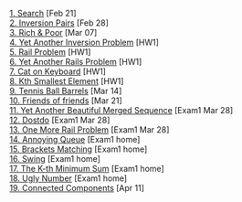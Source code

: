 [1. Search](https://www.hackerrank.com/contests/110-spring-ids-lab-feb-21/challenges/ids-search) [Feb 21]  
[2. Inversion Pairs](https://www.hackerrank.com/contests/110-spring-ids-lab-feb-28/challenges/110-spring-ids-lab-inversion-pairs) [Feb 28]  
[3. Rich & Poor](https://www.hackerrank.com/contests/110-spring-ids-lab-mar-07/challenges/110-spring-ids-lab-rich-poor) [Mar 07]  
[4. Yet Another Inversion Problem](https://www.hackerrank.com/contests/110-spring-ids-homework-1/challenges/yet-another-inversion-problem) [HW1]  
[5. Rail Problem](https://www.hackerrank.com/contests/110-spring-ids-homework-1/challenges/rail-problem) [HW1]  
[6. Yet Another Rails Problem](https://www.hackerrank.com/contests/110-spring-ids-homework-1/challenges/yet-another-rails-problem) [HW1]  
[7. Cat on Keyboard](https://www.hackerrank.com/contests/110-spring-ids-homework-1/challenges/cat-on-keyboard) [HW1]  
[8. Kth Smallest Element](https://www.hackerrank.com/contests/110-spring-ids-homework-1/challenges/110-spring-ids-hw1-kth-smallest-element) [HW1]  
[9. Tennis Ball Barrels](https://www.hackerrank.com/contests/110-spring-ids-lab-mar-14/challenges/110-spring-ids-lab-tennis-ball-barrels) [Mar 14]  
[10. Friends of friends](https://www.hackerrank.com/contests/110-spring-ids-lab-mar-21/challenges/110-spring-ids-lab-friend-of-friend) [Mar 21]  
[11. Yet Another Beautiful Merged Sequence](https://www.hackerrank.com/contests/110-spring-ids-exam-1-in-class/challenges/yet-another-beautiful-merged-sequence) [Exam1 Mar 28]  
[12. Dostdo](https://www.hackerrank.com/contests/110-spring-ids-exam-1-in-class/challenges/110-spring-ids-exam-dostdo) [Exam1 Mar 28]  
[13. One More Rail Problem](https://www.hackerrank.com/contests/110-spring-ids-exam-1-in-class/challenges/110-spring-ids-exam-one-more-rail-problem) [Exam1 Mar 28]  
[14. Annoying Queue](https://www.hackerrank.com/contests/110-spring-ids-exam-exam-1-at-home/challenges/110-spring-ids-exam-home-annoying-queue) [Exam1 home]  
[15. Brackets Matching](https://www.hackerrank.com/contests/110-spring-ids-exam-exam-1-at-home/challenges/110-spring-ids-exam-home-brackets-matching) [Exam1 home]  
[16. Swing](https://www.hackerrank.com/contests/110-spring-ids-exam-exam-1-at-home/challenges/110-spring-ids-exam-home-swing) [Exam1 home]  
[17. The K-th Minimum Sum](https://www.hackerrank.com/contests/110-spring-ids-exam-exam-1-at-home/challenges/110-spring-ids-exam-home-the-k-th-minimum-sum) [Exam1 home]  
[18. Ugly Number](https://www.hackerrank.com/contests/110-spring-ids-exam-exam-1-at-home/challenges/110-spring-ids-exam-home-ugly-number) [Exam1 home]  
[19. Connected Components](https://www.hackerrank.com/contests/110-spring-ids-lab-apr-11/challenges/110-spring-ids-lab-connected-components) [Apr 11]  
